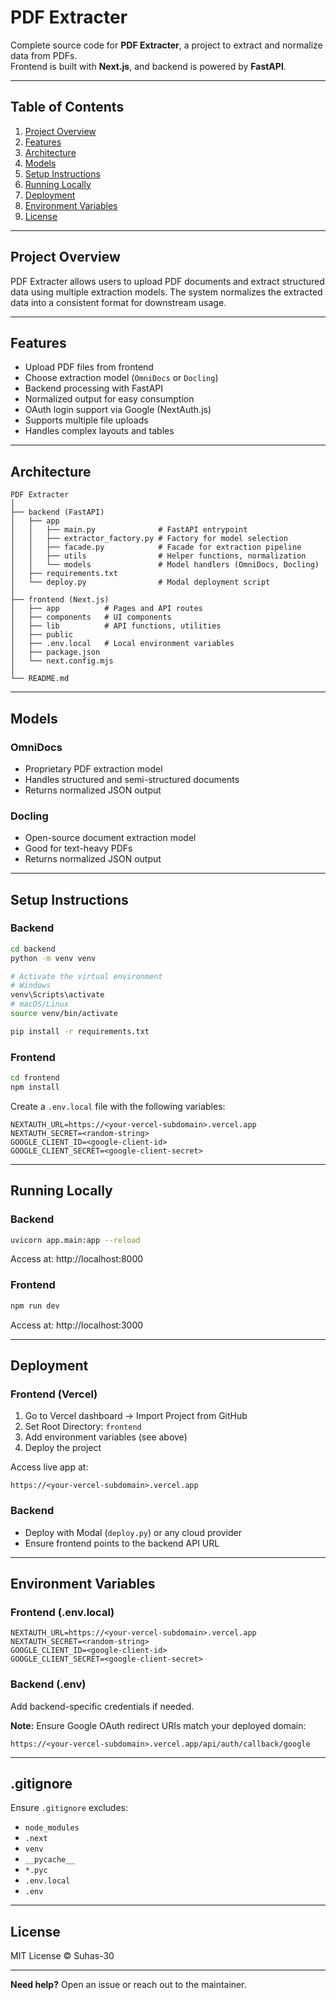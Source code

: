 # PDF Extracter

Complete source code for **PDF Extracter**, a project to extract and normalize data from PDFs.  
Frontend is built with **Next.js**, and backend is powered by **FastAPI**.

---

## Table of Contents
1. [Project Overview](#project-overview)
2. [Features](#features)
3. [Architecture](#architecture)
4. [Models](#models)
5. [Setup Instructions](#setup-instructions)
6. [Running Locally](#running-locally)
7. [Deployment](#deployment)
8. [Environment Variables](#environment-variables)
9. [License](#license)

---

## Project Overview
PDF Extracter allows users to upload PDF documents and extract structured data using multiple extraction models. The system normalizes the extracted data into a consistent format for downstream usage.

---

## Features
- Upload PDF files from frontend  
- Choose extraction model (`OmniDocs` or `Docling`)  
- Backend processing with FastAPI  
- Normalized output for easy consumption  
- OAuth login support via Google (NextAuth.js)  
- Supports multiple file uploads  
- Handles complex layouts and tables  

---

## Architecture
```text
PDF Extracter
│
├── backend (FastAPI)
│   ├── app
│   │   ├── main.py              # FastAPI entrypoint
│   │   ├── extractor_factory.py # Factory for model selection
│   │   ├── facade.py            # Facade for extraction pipeline
│   │   ├── utils                # Helper functions, normalization
│   │   └── models               # Model handlers (OmniDocs, Docling)
│   ├── requirements.txt
│   └── deploy.py                # Modal deployment script
│
├── frontend (Next.js)
│   ├── app          # Pages and API routes
│   ├── components   # UI components
│   ├── lib          # API functions, utilities
│   ├── public
│   ├── .env.local   # Local environment variables
│   ├── package.json
│   └── next.config.mjs
│
└── README.md
```

---

## Models

### OmniDocs
- Proprietary PDF extraction model
- Handles structured and semi-structured documents
- Returns normalized JSON output

### Docling
- Open-source document extraction model
- Good for text-heavy PDFs
- Returns normalized JSON output

---

## Setup Instructions

### Backend
```bash
cd backend
python -m venv venv

# Activate the virtual environment
# Windows
venv\Scripts\activate
# macOS/Linux
source venv/bin/activate

pip install -r requirements.txt
```

### Frontend
```bash
cd frontend
npm install
```

Create a `.env.local` file with the following variables:
```env
NEXTAUTH_URL=https://<your-vercel-subdomain>.vercel.app
NEXTAUTH_SECRET=<random-string>
GOOGLE_CLIENT_ID=<google-client-id>
GOOGLE_CLIENT_SECRET=<google-client-secret>
```

---

## Running Locally

### Backend
```bash
uvicorn app.main:app --reload
```
Access at: http://localhost:8000

### Frontend
```bash
npm run dev
```
Access at: http://localhost:3000

---

## Deployment

### Frontend (Vercel)
1. Go to Vercel dashboard → Import Project from GitHub
2. Set Root Directory: `frontend`
3. Add environment variables (see above)
4. Deploy the project

Access live app at:
```
https://<your-vercel-subdomain>.vercel.app
```

### Backend
- Deploy with Modal (`deploy.py`) or any cloud provider
- Ensure frontend points to the backend API URL

---

## Environment Variables

### Frontend (.env.local)
```env
NEXTAUTH_URL=https://<your-vercel-subdomain>.vercel.app
NEXTAUTH_SECRET=<random-string>
GOOGLE_CLIENT_ID=<google-client-id>
GOOGLE_CLIENT_SECRET=<google-client-secret>
```

### Backend (.env)
Add backend-specific credentials if needed.

**Note:** Ensure Google OAuth redirect URIs match your deployed domain:
```
https://<your-vercel-subdomain>.vercel.app/api/auth/callback/google
```

---

## .gitignore
Ensure `.gitignore` excludes:
- `node_modules`
- `.next`
- `venv`
- `__pycache__`
- `*.pyc`
- `.env.local`
- `.env`

---

## License
MIT License © Suhas-30

---

**Need help?** Open an issue or reach out to the maintainer.